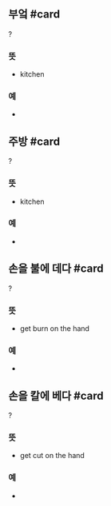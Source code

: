 ## 부엌 #card
?
### 뜻
- kitchen
### 예
-
<!--SR:!2025-01-26,28,270-->

## 주방 #card
?
### 뜻
- kitchen
### 예
-
<!--SR:!2025-01-13,9,230-->

## 손을 불에 데다 #card
?
### 뜻
- get burn on the hand
### 예
-
<!--SR:!2024-12-31,9,250-->

## 손을 칼에 베다 #card
?
### 뜻
- get cut on the hand
### 예
-
<!--SR:!2025-01-21,21,250-->
